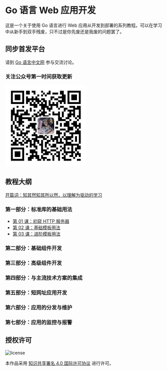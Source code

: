 # Go 语言 Web 应用开发

这是一个关于使用 Go 语言进行 Web 应用从开发到部署的系列教程。可以在学习中从新手到双手残废，只不过是你先废还是我废的问题罢了。

## 同步首发平台

请到 [Go 语言中文网](https://studygolang.com/subject/479) 参与交流讨论。

### 关注公众号第一时间获取更新

![](images/qrcode.jpg)

## 教程大纲

[开篇词：知其然知其所以然，以理解为驱动的学习](articles/00.md)

### 第一部分：标准库的基础用法

- [第 01 课：初窥 HTTP 服务器](articles/01.md)
- [第 02 课：基础模板用法](articles/02.md)
- [第 03 课：进阶模板用法](articles/03.md)

### 第二部分：基础组件开发
### 第三部分：高级组件开发
### 第四部分：与主流技术方案的集成
### 第五部分：短网址应用开发
### 第六部分：应用的分发与维护
### 第七部分：应用的监控与报警

## 授权许可

![[license](http://creativecommons.org/licenses/by/4.0/)](https://i.creativecommons.org/l/by/4.0/88x31.png)

本作品采用 [知识共享署名 4.0 国际许可协议](http://creativecommons.org/licenses/by/4.0/) 进行许可。
